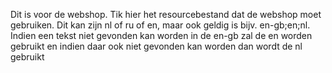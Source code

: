 Dit is voor de webshop. Tik hier het resourcebestand dat de webshop moet gebruiken. Dit kan zijn nl of ru of en, maar ook geldig is bijv. en-gb;en;nl. Indien een tekst niet gevonden kan worden in de en-gb zal de en worden gebruikt en indien daar ook niet gevonden kan worden dan wordt de nl gebruikt